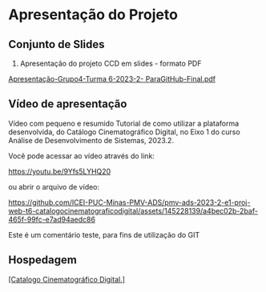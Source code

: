 # Apresentação do Projeto

## Conjunto de Slides

1. Apresentação do projeto CCD em slides - formato PDF

[Apresentação-Grupo4-Turma 6-2023-2- ParaGitHub-Final.pdf](https://github.com/ICEI-PUC-Minas-PMV-ADS/pmv-ads-2023-2-e1-proj-web-t6-catalogocinematograficodigital/files/13573924/Apresentacao-Grupo4-Turma.6-2023-2-.ParaGitHub-Final.pdf)



## Vídeo de apresentação

Vídeo com pequeno e resumido Tutorial de como utilizar a plataforma desenvolvida, do Catálogo Cinematográfico Digital, no Eixo 1 do curso Análise de Desenvolvimento de Sistemas, 2023.2.

Você pode acessar ao vídeo através do link:

https://youtu.be/9Yfs5LYHQ20


ou abrir o arquivo de vídeo:

https://github.com/ICEI-PUC-Minas-PMV-ADS/pmv-ads-2023-2-e1-proj-web-t6-catalogocinematograficodigital/assets/145228139/a4bec02b-2baf-465f-99fc-e7ad94aedc86

Este é um comentário teste, para fins de utilização do GIT

## Hospedagem

[[Catalogo Cinematográfico Digital.]](https://icei-puc-minas-pmv-ads.github.io/pmv-ads-2023-2-e1-proj-web-t6-catalogocinematograficodigital/codigo-fonte/src/pages/index.html)
